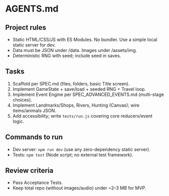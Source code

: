 # AGENTS.md

## Project rules
- Static HTML/CSS/JS with ES Modules. No bundler. Use a simple local static server for dev.
- Data must be JSON under /data. Images under /assets/img. 
- Deterministic RNG with seed; include seed in saves.

## Tasks
1) Scaffold per SPEC.md (files, folders, basic Title screen).
2) Implement GameState + save/load + seeded RNG + Travel loop.
3) Implement Event Engine per SPEC_ADVANCED_EVENTS.md (multi-stage choices).
4) Implement Landmarks/Shops, Rivers, Hunting (Canvas); wire items/animals JSON.
5) Add accessibility; write `tests/run.js` covering core reducers/event logic.

## Commands to run
- Dev server: `npm run dev` (use any zero-dependency static server).
- Tests: `npm test` (Node script; no external test framework).

## Review criteria
- Pass Acceptance Tests.
- Keep total repo (without images/audio) under ~2–3 MB for MVP.
